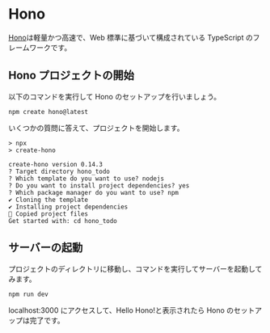 # Hono

[Hono](https://hono.dev)は軽量かつ高速で、Web 標準に基づいて構成されている TypeScript のフレームワークです。

## Hono プロジェクトの開始

以下のコマンドを実行して Hono のセットアップを行いましょう。

```shell
npm create hono@latest
```

いくつかの質問に答えて、プロジェクトを開始します。

```shell
> npx
> create-hono

create-hono version 0.14.3
? Target directory hono_todo
? Which template do you want to use? nodejs
? Do you want to install project dependencies? yes
? Which package manager do you want to use? npm
✔ Cloning the template
✔ Installing project dependencies
🎉 Copied project files
Get started with: cd hono_todo
```

## サーバーの起動

プロジェクトのディレクトリに移動し、コマンドを実行してサーバーを起動してみます。

```shell
npm run dev
```

localhost:3000 にアクセスして、Hello Hono!と表示されたら Hono のセットアップは完了です。
